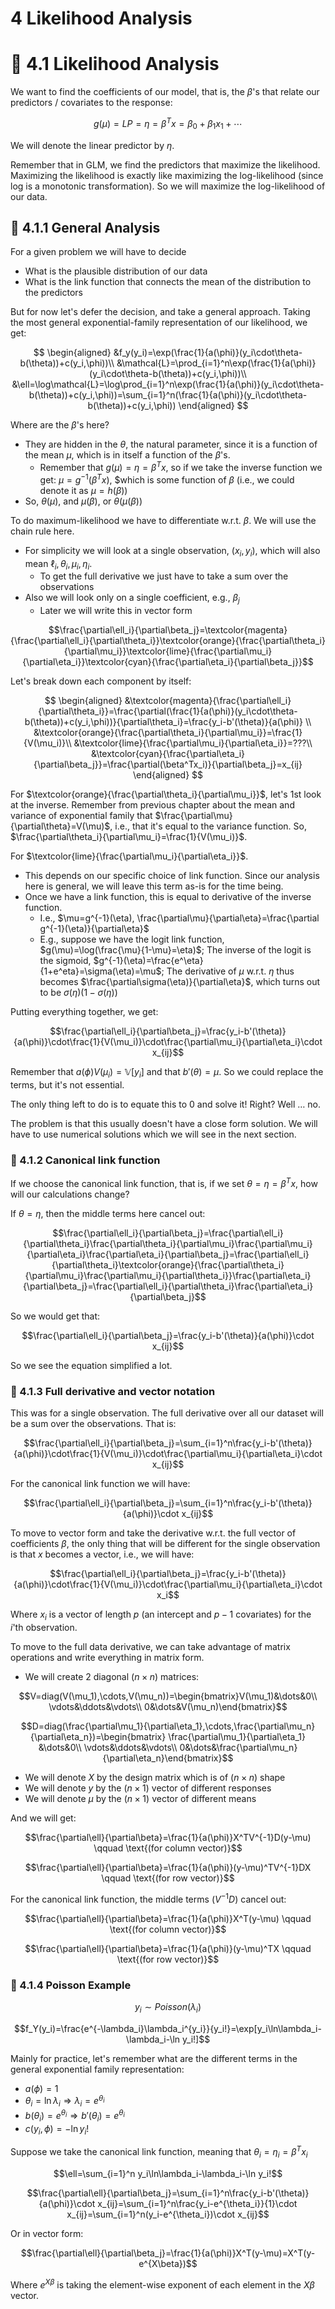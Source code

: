 # 4 Likelihood Analysis

# :herb: 4.1 Likelihood Analysis

We want to find the coefficients of our model, that is, the $\beta$'s that relate our predictors / covariates to the response:

$$g(\mu)=LP=\eta=\beta^Tx=\beta_0+\beta_1x_1+\cdots$$

We will denote the linear predictor by $\eta$.

Remember that in GLM, we find the predictors that maximize the likelihood. Maximizing the likelihood is exactly like maximizing the log-likelihood (since log is a monotonic transformation). So we will maximize the log-likelihood of our data.

## :apple: 4.1.1 General Analysis
For a given problem we will have to decide
- What is the plausible distribution of our data
- What is the link function that connects the mean of the distribution to the predictors

But for now let's defer the decision, and take a general approach. Taking the most general exponential-family representation of our likelihood, we get:

$$
\begin{aligned}
&f_y(y_i)=\exp(\frac{1}{a(\phi)}(y_i\cdot\theta-b(\theta))+c(y_i,\phi))\\
&\mathcal{L}=\prod_{i=1}^n\exp(\frac{1}{a(\phi)}(y_i\cdot\theta-b(\theta))+c(y_i,\phi))\\
&\ell=\log\mathcal{L}=\log\prod_{i=1}^n\exp(\frac{1}{a(\phi)}(y_i\cdot\theta-b(\theta))+c(y_i,\phi))=\sum_{i=1}^n(\frac{1}{a(\phi)}(y_i\cdot\theta-b(\theta))+c(y_i,\phi))
\end{aligned}
$$

Where are the $\beta$'s here?
- They are hidden in the $\theta$, the natural parameter, since it is a function of the mean $\mu$, which is in itself a function of the $\beta$'s.
  - Remember that $g(\mu)=\eta=\beta^Tx$, so if we take the inverse function we get: $\mu=g^{-1}(\beta^Tx)$, $which is some function of $\beta$ (i.e., we could denote it as $\mu=h(\beta)$)
- So, $\theta(\mu)$, and $\mu(\beta)$, or $\theta(\mu(\beta))$

To do maximum-likelihood we have to differentiate w.r.t. $\beta$. We will use the chain rule here.
- For simplicity we will look at a single observation, $(x_i, y_i)$, which will also mean $\ell_i, \theta_i, \mu_i, \eta_i$.
  - To get the full derivative we just have to take a sum over the observations
- Also we will look only on a single coefficient, e.g., $\beta_j$
  - Later we will write this in vector form

$$\frac{\partial\ell_i}{\partial\beta_j}=\textcolor{magenta}{\frac{\partial\ell_i}{\partial\theta_i}}\textcolor{orange}{\frac{\partial\theta_i}{\partial\mu_i}}\textcolor{lime}{\frac{\partial\mu_i}{\partial\eta_i}}\textcolor{cyan}{\frac{\partial\eta_i}{\partial\beta_j}}$$

Let's break down each component by itself:

$$
\begin{aligned}
&\textcolor{magenta}{\frac{\partial\ell_i}{\partial\theta_i}}=\frac{\partial(\frac{1}{a(\phi)}(y_i\cdot\theta-b(\theta))+c(y_i,\phi))}{\partial\theta_i}=\frac{y_i-b'(\theta)}{a(\phi)} \\
&\textcolor{orange}{\frac{\partial\theta_i}{\partial\mu_i}}=\frac{1}{V(\mu_i)}\\
&\textcolor{lime}{\frac{\partial\mu_i}{\partial\eta_i}}=???\\
&\textcolor{cyan}{\frac{\partial\eta_i}{\partial\beta_j}}=\frac{\partial(\beta^Tx_i)}{\partial\beta_j}=x_{ij}
\end{aligned}
$$

For $\textcolor{orange}{\frac{\partial\theta_i}{\partial\mu_i}}$, let's 1st look at the inverse. Remember from previous chapter about the mean and variance of exponential family that $\frac{\partial\mu}{\partial\theta}=V(\mu)$, i.e., that it's equal to the variance function. So, $\frac{\partial\theta_i}{\partial\mu_i}=\frac{1}{V(\mu_i)}$.

For $\textcolor{lime}{\frac{\partial\mu_i}{\partial\eta_i}}$.
- This depends on our specific choice of link function. Since our analysis here is general, we will leave this term as-is for the time being.
- Once we have a link function, this is equal to derivative of the inverse function.
  - I.e., $\mu=g^{-1}(\eta), \frac{\partial\mu}{\partial\eta}=\frac{\partial g^{-1}(\eta)}{\partial\eta}$
  - E.g., suppose we have the logit link function, $g(\mu)=\log(\frac{\mu}{1-\mu}=\eta)$; The inverse of the logit is the sigmoid, $g^{-1}(\eta)=\frac{e^\eta}{1+e^eta}=\sigma(\eta)=\mu$; The derivative of $\mu$ w.r.t. $\eta$ thus becomes $\frac{\partial\sigma(\eta)}{\partial\eta}$, which turns out to be $\sigma(\eta)(1-\sigma(\eta))$

Putting everything together, we get:

$$\frac{\partial\ell_i}{\partial\beta_j}=\frac{y_i-b'(\theta)}{a(\phi)}\cdot\frac{1}{V(\mu_i)}\cdot\frac{\partial\mu_i}{\partial\eta_i}\cdot x_{ij}$$

Remember that $a(\phi)V(\mu_i)=\mathbb{V}[y_i]$ and that $b'(\theta)=\mu$. So we could replace the terms, but it's not essential.

The only thing left to do is to equate this to 0 and solve it! Right? Well … no.

The problem is that this usually doesn't have a close form solution. We will have to use numerical solutions which we will see in the next section.

### :apple: 4.1.2 Canonical link function

If we choose the canonical link function, that is, if we set $\theta=\eta=\beta^Tx$, how will our calculations change?

If $\theta=\eta$, then the middle terms here cancel out:

$$\frac{\partial\ell_i}{\partial\beta_j}=\frac{\partial\ell_i}{\partial\theta_i}\frac{\partial\theta_i}{\partial\mu_i}\frac{\partial\mu_i}{\partial\eta_i}\frac{\partial\eta_i}{\partial\beta_j}=\frac{\partial\ell_i}{\partial\theta_i}\textcolor{orange}{\frac{\partial\theta_i}{\partial\mu_i}\frac{\partial\mu_i}{\partial\theta_i}}\frac{\partial\eta_i}{\partial\beta_j}=\frac{\partial\ell_i}{\partial\theta_i}\frac{\partial\eta_i}{\partial\beta_j}$$

So we would get that:

$$\frac{\partial\ell_i}{\partial\beta_j}=\frac{y_i-b'(\theta)}{a(\phi)}\cdot x_{ij}$$

So we see the equation simplified a lot.

### :apple: 4.1.3 Full derivative and vector notation
This was for a single observation. The full derivative over all our dataset will be a sum over the observations. That is:

$$\frac{\partial\ell_i}{\partial\beta_j}=\sum_{i=1}^n\frac{y_i-b'(\theta)}{a(\phi)}\cdot\frac{1}{V(\mu_i)}\cdot\frac{\partial\mu_i}{\partial\eta_i}\cdot x_{ij}$$

For the canonical link function we will have:

$$\frac{\partial\ell_i}{\partial\beta_j}=\sum_{i=1}^n\frac{y_i-b'(\theta)}{a(\phi)}\cdot x_{ij}$$

To move to vector form and take the derivative w.r.t. the full vector of coefficients $\beta$, the only thing that will be different for the single observation is that $x$ becomes a vector, i.e., we will have:

$$\frac{\partial\ell_i}{\partial\beta_j}=\frac{y_i-b'(\theta)}{a(\phi)}\cdot\frac{1}{V(\mu_i)}\cdot\frac{\partial\mu_i}{\partial\eta_i}\cdot x_i$$

Where $x_i$ is a vector of length $p$ (an intercept and $p-1$ covariates) for the $i$'th observation.

To move to the full data derivative, we can take advantage of matrix operations and write everything in matrix form.
- We will create 2 diagonal $(n\times n)$ matrices:

$$V=diag(V(\mu_1),\cdots,V(\mu_n))=\begin{bmatrix}V(\mu_1)&\dots&0\\ 
\vdots&\ddots&\vdots\\ 
0&\dots&V(\mu_n)\end{bmatrix}$$

$$D=diag(\frac{\partial\mu_1}{\partial\eta_1},\cdots,\frac{\partial\mu_n}{\partial\eta_n})=\begin{bmatrix} \frac{\partial\mu_1}{\partial\eta_1} &\dots&0\\ 
\vdots&\ddots&\vdots\\ 
0&\dots&\frac{\partial\mu_n}{\partial\eta_n}\end{bmatrix}$$

- We will denote $X$ by the design matrix which is of $(n\times n)$ shape
- We will denote $y$ by the $(n\times 1)$ vector of different responses
- We will denote $\mu$ by the $(n\times 1)$ vector of different means

And we will get:

$$\frac{\partial\ell}{\partial\beta}=\frac{1}{a(\phi)}X^TV^{-1}D(y-\mu) \qquad \text{(for column vector)}$$

$$\frac{\partial\ell}{\partial\beta}=\frac{1}{a(\phi)}(y-\mu)^TV^{-1}DX \qquad \text{(for row vector)}$$

For the canonical link function, the middle terms $(V^{-1}D)$ cancel out:

$$\frac{\partial\ell}{\partial\beta}=\frac{1}{a(\phi)}X^T(y-\mu) \qquad \text{(for column vector)}$$

$$\frac{\partial\ell}{\partial\beta}=\frac{1}{a(\phi)}(y-\mu)^TX \qquad \text{(for row vector)}$$

### :apple: 4.1.4 Poisson Example

$$y_i\sim Poisson(\lambda_i)$$

$$f_Y(y_i)=\frac{e^{-\lambda_i}\lambda_i^{y_i}}{y_i!}=\exp[y_i\ln\lambda_i-\lambda_i-\ln y_i!]$$

Mainly for practice, let's remember what are the different terms in the general exponential family representation:
- $a(\phi)=1$
- $\theta_i=\ln\lambda_i\Rightarrow\lambda_i=e^{\theta_i}$
- $b(\theta_i)=e^{\theta_i}\Rightarrow b'(\theta_i)=e^{\theta_i}$
- $c(y_i,\phi)=-\ln y_i!$

Suppose we take the canonical link function, meaning that $\theta_i=\eta_i=\beta^Tx_i$

$$\ell=\sum_{i=1}^n y_i\ln\lambda_i-\lambda_i-\ln y_i!$$

$$\frac{\partial\ell}{\partial\beta_j}=\sum_{i=1}^n\frac{y_i-b'(\theta)}{a(\phi)}\cdot x_{ij}=\sum_{i=1}^n\frac{y_i-e^{\theta_i}}{1}\cdot x_{ij}=\sum_{i=1}^n(y_i-e^{\theta_i})\cdot x_{ij}$$

Or in vector form:

$$\frac{\partial\ell}{\partial\beta_j}=\frac{1}{a(\phi)}X^T(y-\mu)=X^T(y-e^{X\beta})$$

Where $e^{X\beta}$ is taking the element-wise exponent of each element in the $X\beta$ vector.
